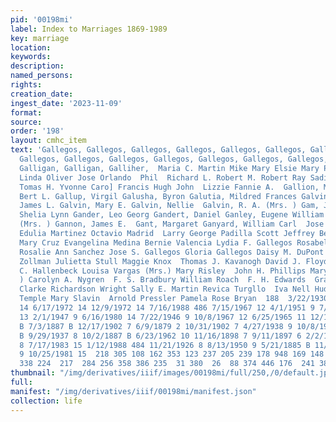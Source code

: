 ```yaml
---
pid: '00198mi'
label: Index to Marriages 1869-1989
key: marriage
location: 
keywords: 
description: 
named_persons: 
rights: 
creation_date: 
ingest_date: '2023-11-09'
format: 
source: 
order: '198'
layout: cmhc_item
text: 'Gallegos, Gallegos, Gallegos, Gallegos, Gallegos, Gallegos, Gallegos, Gallegos,
  Gallegos, Gallegos, Gallegos, Gallegos, Gallegos, Gallegos, Gallegos, Galligan,
  Galligan, Galligan, Galliher,  Maria C. Martin Mike Mary Elsie Mary Patricia Maxine
  Linda Oliver Jose Orlando  Phil  Richard L. Robert M. Robert Ray Sadia  Thomas J.
  Tomas H. Yvonne Caro] Francis Hugh John  Lizzie Fannie A.  Gallion, Martin L. Gallup,
  Bert L. Gallup, Virgil Galusha, Byron Galutia, Mildred Frances Galvin, Andrew  Galvin,
  James L. Galvin, Mary E. Galvin, Nellie  Galvin, R. A. (Mrs. ) Gam, John E.  Gambrel1,
  Shelia Lynn Gander, Leo Georg Gandert, Daniel Ganley, Eugene William Gannon, Annie
  (Mrs. ) Gannon, James E.  Gant, Margaret Ganyard, William Carl  Jose Y. Lucero Frances
  Edulia Martinez Octavio Madrid  Larry George Padilla Scott Jeffrey Bendickson Trinidad
  Mary Cruz Evangelina Medina Bernie Valencia Lydia F. Gallegos Rosabell Martinez
  Rosalie Ann Sanchez Jose S. Gallegos Gloria Gallegos Daisy M. DuPont Edgar Roscoe
  Zollman Julietta Stull Maggie Knox  Thomas J. Kavanogh David J. Floyd  Crucy Dickey  Agnes
  C. Hallenbeck Louisa Vargas (Mrs.) Mary Risley  John H. Phillips Mary Hall (Mrs.
  ) Carolyn A. Nygren  F. S. Bradbury William Roach  F. H. Edwards  Grace Marie Briel
  Clarke Richardson Wright Sally E. Martin Revica Turgllo  Iva Nell Hudson  J. Aloisius
  Temple Mary Slavin  Arnold Pressler Pamela Rose Bryan  188  3/22/1930 8 7/13/1974
  14 6/17/1972 14 12/9/1972 14 7/16/1988 486 7/15/1967 12 4/1/1951 9 7/17/1948 9 3/22/1971
  13 2/1/1947 9 6/16/1980 14 7/22/1946 9 10/8/1967 12 6/25/1965 11 12/18/1982 15 7/2/1883
  B 7/3/1887 B 12/17/1902 7 6/9/1879 2 10/31/1902 7 4/27/1938 9 10/8/1954 9 10/18/1885
  B 9/29/1937 8 10/2/1887 B 6/23/1962 10 11/16/1898 7 9/11/1897 6 2/2/1879  4/2/1919
  8 7/17/1983 15 1/12/1988 484 11/21/1926 8 8/13/1950 9 5/21/1885 B 11/22/1897 6 11/19/1942
  9 10/25/1981 15  218 305 108 162 353 123 237 205 239 178 948 169 148 199 312 157
  338 224  217  284 256 358 386 235  31 380  26  88 374 446 176  241 387  91 159 '
thumbnail: "/img/derivatives/iiif/images/00198mi/full/250,/0/default.jpg"
full: 
manifest: "/img/derivatives/iiif/00198mi/manifest.json"
collection: life
---
```

